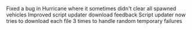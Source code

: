 Fixed a bug in Hurricane where it sometimes didn't clear all spawned vehicles
Improved script updater download feedback
Script updater now tries to download each file 3 times to handle random temporary failures

